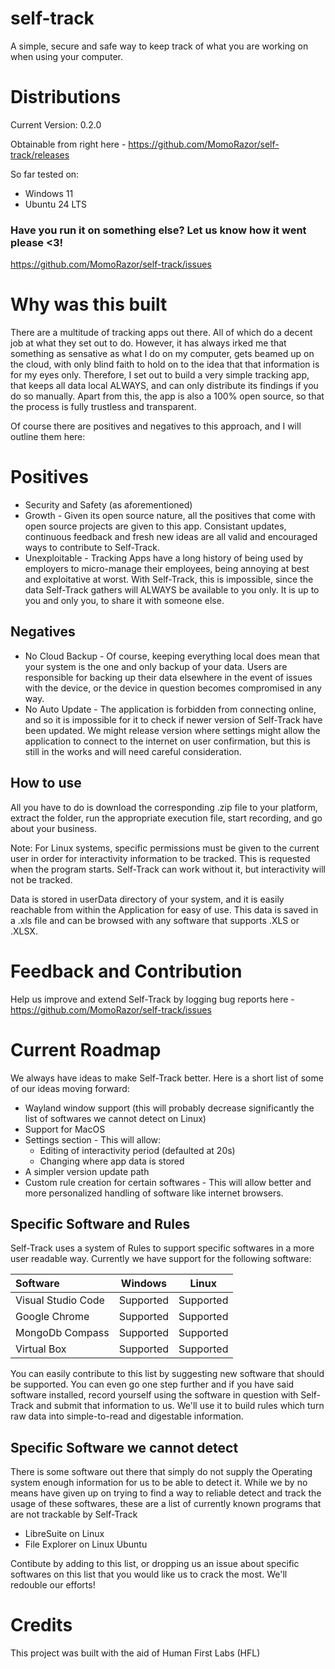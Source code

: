 # self-track

A simple, secure and safe way to keep track of what you are working on when using your computer.

# Distributions

Current Version: 0.2.0

Obtainable from right here - https://github.com/MomoRazor/self-track/releases

So far tested on:

- Windows 11
- Ubuntu 24 LTS

### Have you run it on something else? Let us know how it went please <3!

https://github.com/MomoRazor/self-track/issues

# Why was this built

There are a multitude of tracking apps out there. All of which do a decent job at what they set out to do. However, it has always irked me that something as sensative as what I do on my computer, gets beamed up on the cloud, with only blind faith to hold on to the idea that that information is for my eyes only. Therefore, I set out to build a very simple tracking app, that keeps all data local ALWAYS, and can only distribute its findings if you do so manually. Apart from this, the app is also a 100% open source, so that the process is fully trustless and transparent.

Of course there are positives and negatives to this approach, and I will outline them here:

# Positives

- Security and Safety (as aforementioned)
- Growth - Given its open source nature, all the positives that come with open source projects are given to this app. Consistant updates, continuous feedback and fresh new ideas are all valid and encouraged ways to contribute to Self-Track.
- Unexploitable - Tracking Apps have a long history of being used by employers to micro-manage their employees, being annoying at best and exploitative at worst. With Self-Track, this is impossible, since the data Self-Track gathers will ALWAYS be available to you only. It is up to you and only you, to share it with someone else.

## Negatives

- No Cloud Backup - Of course, keeping everything local does mean that your system is the one and only backup of your data. Users are responsible for backing up their data elsewhere in the event of issues with the device, or the device in question becomes compromised in any way.
- No Auto Update - The application is forbidden from connecting online, and so it is impossible for it to check if newer version of Self-Track have been updated. We might release version where settings might allow the application to connect to the internet on user confirmation, but this is still in the works and will need careful consideration.

## How to use

All you have to do is download the corresponding .zip file to your platform, extract the folder, run the appropriate execution file, start recording, and go about your business.

Note: For Linux systems, specific permissions must be given to the current user in order for interactivity information to be tracked. This is requested when the program starts. Self-Track can work without it, but interactivity will not be tracked.

Data is stored in userData directory of your system, and it is easily reachable from within the Application for easy of use. This data is saved in a .xls file and can be browsed with any software that supports .XLS or .XLSX.

# Feedback and Contribution

Help us improve and extend Self-Track by logging bug reports here - https://github.com/MomoRazor/self-track/issues

# Current Roadmap

We always have ideas to make Self-Track better. Here is a short list of some of our ideas moving forward:

- Wayland window support (this will probably decrease significantly the list of softwares we cannot detect on Linux)
- Support for MacOS
- Settings section - This will allow:
  - Editing of interactivity period (defaulted at 20s)
  - Changing where app data is stored
- A simpler version update path
- Custom rule creation for certain softwares - This will allow better and more personalized handling of software like internet browsers.

## Specific Software and Rules

Self-Track uses a system of Rules to support specific softwares in a more user readable way. Currently we have support for the following software:

| Software           |  Windows  |   Linux   |
| :----------------- | :-------: | :-------: |
| Visual Studio Code | Supported | Supported |
| Google Chrome      | Supported | Supported |
| MongoDb Compass    | Supported | Supported |
| Virtual Box        | Supported | Supported |

You can easily contribute to this list by suggesting new software that should be supported. You can even go one step further and if you have said software installed, record yourself using the software in question with Self-Track and submit that information to us. We'll use it to build rules which turn raw data into simple-to-read and digestable information.

## Specific Software we cannot detect

There is some software out there that simply do not supply the Operating system enough information for us to be able to detect it. While we by no means have given up on trying to find a way to reliable detect and track the usage of these softwares, these are a list of currently known programs that are not trackable by Self-Track

- LibreSuite on Linux
- File Explorer on Linux Ubuntu

Contibute by adding to this list, or dropping us an issue about specific softwares on this list that you would like us to crack the most. We'll redouble our efforts!

# Credits

This project was built with the aid of Human First Labs (HFL)
